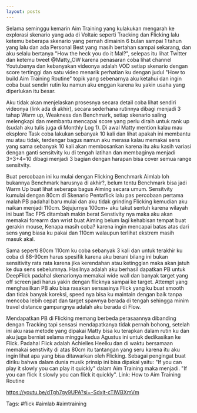 ```yaml
---
layout: posts
---
```

Selama seminggu kemarin Aim Training yang kulakukan mengarah ke explorasi skenario yang ada di Voltaic seperti Tracking dan Flicking lalu ketemu beberapa skenario yang pernah dimainin 6 bulan sampai 1 tahun yang lalu dan ada Personal Best yang masih bertahan sampai sekarang, dan aku selalu bertanya "How the heck you do it Mal?", selepas itu lihat Twitter dan ketemu tweet @Matty_OW karena penasaran coba lihat channel Youtubenya dan kebanyakan videonya adalah VOD setiap skenario dengan score tertinggi dan satu video menarik perhatian ku dengan judul "How to build Aim Training Routine" topik yang sebenarnya aku ketahui dan ingin coba buat sendiri rutin ku namun aku enggan karena ku yakin usaha yang diperlukan itu besar.

Aku tidak akan menjelaskan prosesnya secara detail coba lihat sendiri videonya (link ada di akhir), secara sederhana rutinnya dibagi menjadi 3 tahap Warm up, Weakness dan Benchmark, setiap skenario saling melengkapi dan membantu mencapai score yang perlu diraih untuk rank up (sudah aku tulis juga di Monthly Log 1). Di awal Matty mention kalau mau eksplore Task coba lakukan sebanyak 10 kali dan lihat apakah ini membantu mu atau tidak, terdengar bagus namun aku merasa kalau memakai sens yang sama sebanyak 10 kali akan membosankan karena itu aku kasih variasi dengan ganti sensitvity ku di tengah latihan dan membaginya menjadi 3+3+4=10 dibagi menjadi 3 bagian dengan harapan bisa cover semua range sensitvity.

Buat percobaan ini ku mulai dengan Flicking Benchmark Aimlab loh bukannya Benchmark harusnya di akhir?, belum tentu Benchmark bisa jadi Warm Up buat lihat seberapa bagus Aiming secara umum. Sensitvity kumulai dengan 80cm di Skenario Pentaflick lalu pas percobaan pertama malah PB padahal baru mulai dan aku tidak grinding Flicking kemudian aku naikan menjadi 110cm. Sejujurnya 100cm+ aku takut sentuh karena wilayah ini buat Tac FPS ditambah makin berat Senstivity nya maka aku akan memakai forearm dan wrist buat Aiming belum lagi kehabisan tempat buat gerakin mouse, Kenapa masih coba? karena ingin mencapai batas atas dari sens yang biasa ku pakai dan 110cm walaupun terlihat ekstrem masih masuk akal. 

Sama seperti 80cm 110cm ku coba sebanyak 3 kali dan untuk terakhir ku coba di 88-90cm harus spesifik karena aku berani bilang ini bukan sensitivity rata rata karena jika kerendahan atau ketinggian maka akan jatuh ke dua sens sebelumnya. Hasilnya adalah aku berhasil dapatkan PB untuk DeepFlick padahal skenarionya memakai wide wall dan banyak target yang off screen jadi harus yakin dengan flicknya sampai ke target. Attempt yang menghasilkan PB aku bisa rasakan sensasinya Flick yang ku buat smooth dan tidak banyak koreksi, speed nya bisa ku maintain dengan baik tanpa mencoba lebih cepat dan target spawnya berada di tengah sehingga minim travel distance gampangnya adalah aku berada di Flow.

Mendapatkan PB di Flicking memang berbeda perasaannya dibanding dengan Tracking tapi sensasi mendapatkanya tidak pernah bohong, setelah ini aku rasa metode yang dipakai Matty bisa ku terapkan dalam rutin ku dan aku juga berniat selama minggu kedua Agustus ini untuk dedikasikan ke Flick. Padahal Flick adalah Achielles Heelku dan di waktu bersamaan memakai senstivity di atas 80cm itu tantangan yang seru karena itu aku ingin lihat apa yang bisa ditawarkan oleh Flicking. Sebagai pengingat buat diriku bahwa dalam dunia musik prinsip ini bisa dipakai yaitu:
"If you can play it slowly you can play it quickly" 
dalam Aim Training maka menjadi.
"If you can flick it slowly you can flick it quickly". 
Link:
How to Aim Training Routine 

https://youtu.be/dTgh7gy9UPA?si=-Sdxjt-cTIWBXmVm

Tags: #flick #aimlab #aimtraining
